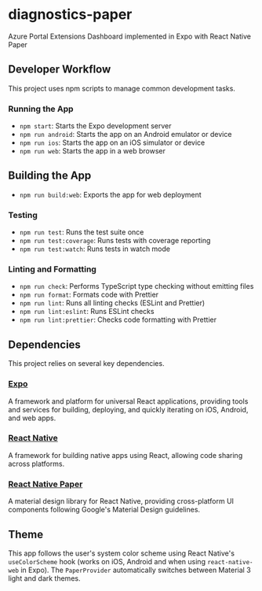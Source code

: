 # diagnostics-paper

Azure Portal Extensions Dashboard implemented in Expo with React Native Paper

## Developer Workflow

This project uses npm scripts to manage common development tasks.

### Running the App

- `npm start`: Starts the Expo development server
- `npm run android`: Starts the app on an Android emulator or device
- `npm run ios`: Starts the app on an iOS simulator or device
- `npm run web`: Starts the app in a web browser

## Building the App

- `npm run build:web`: Exports the app for web deployment

### Testing

- `npm run test`: Runs the test suite once
- `npm run test:coverage`: Runs tests with coverage reporting
- `npm run test:watch`: Runs tests in watch mode

### Linting and Formatting

- `npm run check`: Performs TypeScript type checking without emitting files
- `npm run format`: Formats code with Prettier
- `npm run lint`: Runs all linting checks (ESLint and Prettier)
- `npm run lint:eslint`: Runs ESLint checks
- `npm run lint:prettier`: Checks code formatting with Prettier

## Dependencies

This project relies on several key dependencies.

### [Expo](https://docs.expo.dev/)

A framework and platform for universal React applications, providing tools and services for building, deploying, and quickly iterating on iOS, Android, and web apps.

### [React Native](https://reactnative.dev/docs/getting-started)

A framework for building native apps using React, allowing code sharing across platforms.

### [React Native Paper](https://callstack.github.io/react-native-paper/)

A material design library for React Native, providing cross-platform UI components following Google's Material Design guidelines.

## Theme

This app follows the user's system color scheme using React Native's `useColorScheme` hook (works on iOS, Android and when using `react-native-web` in Expo). The `PaperProvider` automatically switches between Material 3 light and dark themes.
